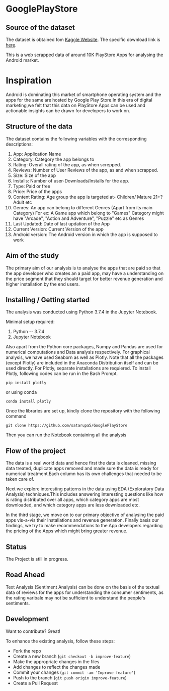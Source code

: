 # GooglePlayStore

## Source of the dataset
The dataset is obtained fom [Kaggle Website](https://www.kaggle.com/#). The specific download link is [here](https://www.kaggle.com/lava18/google-play-store-apps#).

This is a web scrapped data of around 10K PlayStore Apps for analysing the Android market.

# Inspiration

Android is dominating this market of smartphone operating system and the apps for the same are hosted by Google Play Store.In this era of digital marketing,we felt that this data on PlayStore Apps can be used and actionable insights can be drawn for developers to work on.

## Structure of the data

The dataset contains the following variables with the corresponding descriptions:

1. App: Application Name
2. Category: Category the app belongs to
3. Rating: Overall rating of the app, as when screpped.
4. Reviews: Number of User Reviews of the app, as and when scrapped.
5. Size: Size of the app
6. Installs: Number of user-Downloads/Installs for the app.
7. Type: Paid or free
8. Price: Price of the apps
9. Content Rating: Age group the app is targeted at- Children/ Mature 21+? Adult etc
10. Genres: An app can belong to different Genres (Apart from its main Category) For ex: A Game app which belong to "Games" Category might have "Arcade", "Action and Adventure", "Puzzle" etc as Genres
11. Last Updated: Date of last updation of the App
12. Current Version: Current Version of the app
13. Android version: The Android version in which the app is supposed to work

## Aim of the study

The primary aim of our analysis is to analyse the apps that are paid so that the app developer who creates an a paid app, may have a understanding on the price segment that they should target for better revenue generation and higher installation by the end users.


## Installing / Getting started

The analysis was conducted using Python 3.7.4 in the Jupyter Notebook.

Minimal setup required:

1. Python -- 3.7.4
2. Jupyter Notebook

Also apart from the Python core packages, Numpy  and Pandas are used for numerical computations and Data analysis respectively. For graphical analysis, we have used Seaborn as well as Plotly. Note that all the packages (except Plotly) are included in the Anaconda Distribution itself and can be used directly. For Plotly, separate installations are requiered.
To install Plotly, following codes can be run in the Bash Prompt.

```shell
pip install plotly
```
or using conda

```shell
conda install plotly
```
Once the libraries are set up, kindly clone the repository with the following command

```shell
git clone https://github.com/satarupa5/GooglePlayStore
```
Then you can run the [Notebook](/EDA_Final.ipynb)  containing all the  analysis

## Flow of the project
The data is a real world data and hence first the data is cleaned, missing data treated, duplicate apps removed and made sure the data is ready for numerical treatment.Each column has its own challenges that needed to be taken care of.

Next we explore interesting patterns in the data using EDA (Exploratory Data Analysis) techniques.This includes answering interesting questions like how is rating distributed over all apps, which category apps are most downloaded, and which category apps are less downloaded etc.

In the third stage, we move on to our primary objective of analysing the paid apps vis-a-vis their Installations and revenue generation. Finally basis our findings, we try to make recommendations to the App developers regarding the pricing of the Apps which might bring greater revenue.


## Status
The Project is still in progress.

## Road Ahead
Text Analysis (Sentiment Analysis) can be done on the basis of the textual data of reviews for the apps for understanding the consumer sentiments, as the rating varibale may not be sufficient to understand the people's sentiments.

## Development

 Want to contribute? Great!

 To enhance the existing analysis, follow these steps:

 - Fork the repo
 - Create a new branch (`git checkout -b improve-feature`)
 - Make the appropriate changes in the files
 - Add changes to reflect the changes made
 - Commit your changes (`git commit -am 'Improve feature'`)
 - Push to the branch (`git push origin improve-feature`)
 - Create a Pull Request
